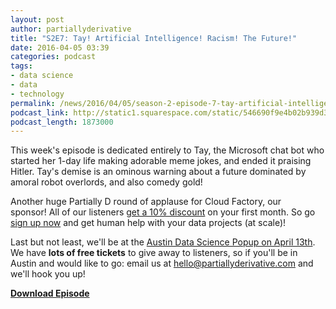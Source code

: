 ```yaml
---
layout: post
author: partiallyderivative
title: "S2E7: Tay! Artificial Intelligence! Racism! The Future!"
date: 2016-04-05 03:39
categories: podcast
tags:
- data science
- data
- technology
permalink: /news/2016/04/05/season-2-episode-7-tay-artificial-intelligence-racism-the-future
podcast_link: http://static1.squarespace.com/static/546690f9e4b02b939d34b2b1/546691b4e4b01fdff0c848ac/570332e722482eac526ca5b7/1459827489536/Partially_Derivative_S2E7.mp3
podcast_length: 1873000
---
```


This week's episode is dedicated entirely to Tay, the Microsoft chat bot
who started her 1-day life making adorable meme jokes, and ended it
praising Hitler. Tay's demise is an ominous warning about a future
dominated by amoral robot overlords, and also comedy gold!

Another huge Partially D round of applause for Cloud Factory, our
sponsor! All of our listeners [get a 10%
discount](http://cloudfactory.com/partially) on your first month. So go
[sign up now](http://cloudfactory.com/partially) and get human help with
your data projects (at scale)!

Last but not least, we'll be at the [Austin Data Science Popup on April
13th](https://events.bizzabo.com/datapopupaustin). We have **lots of
free tickets** to give away to listeners, so if you'll be in Austin and
would like to go: email us at <hello@partiallyderivative.com> and we'll
hook you up!

[**Download Episode**](http://static1.squarespace.com/static/546690f9e4b02b939d34b2b1/546691b4e4b01fdff0c848ac/570332e722482eac526ca5b7/1459827489536/Partially_Derivative_S2E7.mp3)
